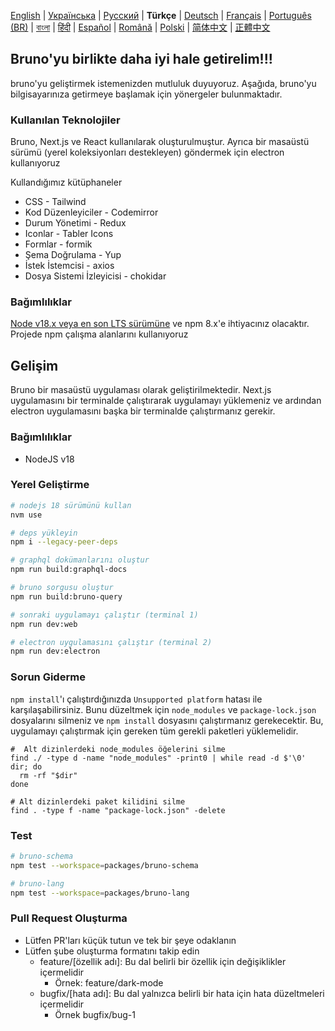 [English](../../contributing.md) | [Українська](docs/contributing/contributing_ua.md) | [Русский](docs/contributing/contributing_ru.md) | **Türkçe** | [Deutsch](docs/contributing/contributing_de.md) | [Français](docs/contributing/contributing_fr.md) | [Português (BR)](docs/contributing/contributing_pt_br.md) | [বাংলা](docs/contributing/contributing_bn.md) | [हिंदी](./contributing_hi.md) | [Español](docs/contributing/contributing_es.md) | [Română](docs/contributing/contributing_ro.md) | [Polski](docs/contributing/contributing_pl.md) | [简体中文](docs/contributing/contributing_cn.md) | [正體中文](docs/contributing/contributing_zhtw.md)

## Bruno'yu birlikte daha iyi hale getirelim!!!

bruno'yu geliştirmek istemenizden mutluluk duyuyoruz. Aşağıda, bruno'yu bilgisayarınıza getirmeye başlamak için yönergeler bulunmaktadır.

### Kullanılan Teknolojiler

Bruno, Next.js ve React kullanılarak oluşturulmuştur. Ayrıca bir masaüstü sürümü (yerel koleksiyonları destekleyen) göndermek için electron kullanıyoruz

Kullandığımız kütüphaneler

- CSS - Tailwind
- Kod Düzenleyiciler - Codemirror
- Durum Yönetimi - Redux
- Iconlar - Tabler Icons
- Formlar - formik
- Şema Doğrulama - Yup
- İstek İstemcisi - axios
- Dosya Sistemi İzleyicisi - chokidar

### Bağımlılıklar

[Node v18.x veya en son LTS sürümüne](https://nodejs.org/en/) ve npm 8.x'e ihtiyacınız olacaktır. Projede npm çalışma alanlarını kullanıyoruz

## Gelişim

Bruno bir masaüstü uygulaması olarak geliştirilmektedir. Next.js uygulamasını bir terminalde çalıştırarak uygulamayı yüklemeniz ve ardından electron uygulamasını başka bir terminalde çalıştırmanız gerekir.

### Bağımlılıklar

- NodeJS v18

### Yerel Geliştirme

```bash
# nodejs 18 sürümünü kullan
nvm use

# deps yükleyin
npm i --legacy-peer-deps

# graphql dokümanlarını oluştur
npm run build:graphql-docs

# bruno sorgusu oluştur
npm run build:bruno-query

# sonraki uygulamayı çalıştır (terminal 1)
npm run dev:web

# electron uygulamasını çalıştır (terminal 2)
npm run dev:electron
```

### Sorun Giderme

`npm install`'ı çalıştırdığınızda `Unsupported platform` hatası ile karşılaşabilirsiniz. Bunu düzeltmek için `node_modules` ve `package-lock.json` dosyalarını silmeniz ve `npm install` dosyasını çalıştırmanız gerekecektir. Bu, uygulamayı çalıştırmak için gereken tüm gerekli paketleri yüklemelidir.

```shell
#  Alt dizinlerdeki node_modules öğelerini silme
find ./ -type d -name "node_modules" -print0 | while read -d $'\0' dir; do
  rm -rf "$dir"
done

# Alt dizinlerdeki paket kilidini silme
find . -type f -name "package-lock.json" -delete
```

### Test

```bash
# bruno-schema
npm test --workspace=packages/bruno-schema

# bruno-lang
npm test --workspace=packages/bruno-lang
```

### Pull Request Oluşturma

- Lütfen PR'ları küçük tutun ve tek bir şeye odaklanın
- Lütfen şube oluşturma formatını takip edin
  - feature/[özellik adı]: Bu dal belirli bir özellik için değişiklikler içermelidir
    - Örnek: feature/dark-mode
  - bugfix/[hata adı]: Bu dal yalnızca belirli bir hata için hata düzeltmeleri içermelidir
    - Örnek bugfix/bug-1
